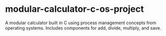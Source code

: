 # modular-calculator-c-os-project
A modular calculator built in C using process management concepts from operating systems. Includes components for add, divide, multiply, and save.
